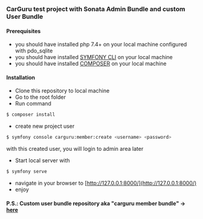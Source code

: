 ### CarGuru test project with Sonata Admin Bundle and custom User Bundle

#### Prerequisites
- you should have installed php 7.4+ on your local machine configured with pdo_sqlite
- you should have installed [SYMFONY CLI](https://symfony.com/download) on your local machine 
- you should have installed [COMPOSER](https://getcomposer.org) on your local machine

#### Installation
- Clone this repository to local machine
- Go to the root folder
- Run command 
``` bash
$ composer install
```
- create new project user
``` bash
$ symfony console carguru:member:create <username> <password>
```
with this created user, you will login to admin area later
- Start local server with
``` bash
$ symfony serve
```
- navigate in your browser to [http://127.0.0.1:8000/](http://127.0.0.1:8000/)
- enjoy

#### P.S.: Custom user bundle repository aka "carguru member bundle" &rarr; [here](https://github.com/janwebdev/carguru-member-bundle)